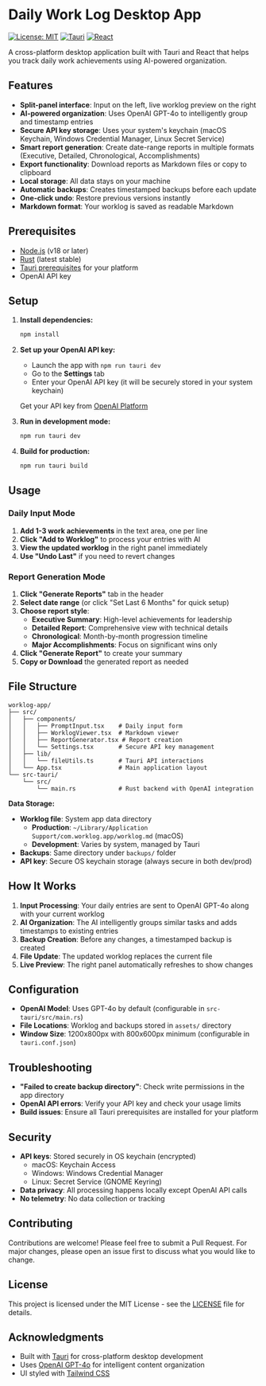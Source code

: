 # Daily Work Log Desktop App

[![License: MIT](https://img.shields.io/badge/License-MIT-yellow.svg)](https://opensource.org/licenses/MIT)
[![Tauri](https://img.shields.io/badge/Tauri-1.6-blue.svg)](https://tauri.app/)
[![React](https://img.shields.io/badge/React-18.2-blue.svg)](https://reactjs.org/)

A cross-platform desktop application built with Tauri and React that helps you track daily work achievements using AI-powered organization.

## Features

- **Split-panel interface**: Input on the left, live worklog preview on the right
- **AI-powered organization**: Uses OpenAI GPT-4o to intelligently group and timestamp entries
- **Secure API key storage**: Uses your system's keychain (macOS Keychain, Windows Credential Manager, Linux Secret Service)
- **Smart report generation**: Create date-range reports in multiple formats (Executive, Detailed, Chronological, Accomplishments)
- **Export functionality**: Download reports as Markdown files or copy to clipboard
- **Local storage**: All data stays on your machine
- **Automatic backups**: Creates timestamped backups before each update
- **One-click undo**: Restore previous versions instantly
- **Markdown format**: Your worklog is saved as readable Markdown

## Prerequisites

- [Node.js](https://nodejs.org/) (v18 or later)
- [Rust](https://rustup.rs/) (latest stable)
- [Tauri prerequisites](https://tauri.app/v1/guides/getting-started/prerequisites) for your platform
- OpenAI API key

## Setup

1. **Install dependencies:**
   ```bash
   npm install
   ```

2. **Set up your OpenAI API key:**
   - Launch the app with `npm run tauri dev`
   - Go to the **Settings** tab
   - Enter your OpenAI API key (it will be securely stored in your system keychain)
   
   Get your API key from [OpenAI Platform](https://platform.openai.com/api-keys)

3. **Run in development mode:**
   ```bash
   npm run tauri dev
   ```

4. **Build for production:**
   ```bash
   npm run tauri build
   ```

## Usage

### Daily Input Mode
1. **Add 1-3 work achievements** in the text area, one per line
2. **Click "Add to Worklog"** to process your entries with AI
3. **View the updated worklog** in the right panel immediately
4. **Use "Undo Last"** if you need to revert changes

### Report Generation Mode
1. **Click "Generate Reports"** tab in the header
2. **Select date range** (or click "Set Last 6 Months" for quick setup)
3. **Choose report style**:
   - **Executive Summary**: High-level achievements for leadership
   - **Detailed Report**: Comprehensive view with technical details
   - **Chronological**: Month-by-month progression timeline
   - **Major Accomplishments**: Focus on significant wins only
4. **Click "Generate Report"** to create your summary
5. **Copy or Download** the generated report as needed

## File Structure

```
worklog-app/
├── src/
│   ├── components/
│   │   ├── PromptInput.tsx    # Daily input form
│   │   ├── WorklogViewer.tsx  # Markdown viewer
│   │   ├── ReportGenerator.tsx # Report creation
│   │   └── Settings.tsx       # Secure API key management
│   ├── lib/
│   │   └── fileUtils.ts       # Tauri API interactions
│   └── App.tsx                # Main application layout
└── src-tauri/
    └── src/
        └── main.rs            # Rust backend with OpenAI integration
```

**Data Storage:**
- **Worklog file**: System app data directory
  - **Production**: `~/Library/Application Support/com.worklog.app/worklog.md` (macOS)
  - **Development**: Varies by system, managed by Tauri
- **Backups**: Same directory under `backups/` folder  
- **API key**: Secure OS keychain storage (always secure in both dev/prod)

## How It Works

1. **Input Processing**: Your daily entries are sent to OpenAI GPT-4o along with your current worklog
2. **AI Organization**: The AI intelligently groups similar tasks and adds timestamps to existing entries
3. **Backup Creation**: Before any changes, a timestamped backup is created
4. **File Update**: The updated worklog replaces the current file
5. **Live Preview**: The right panel automatically refreshes to show changes

## Configuration

- **OpenAI Model**: Uses GPT-4o by default (configurable in `src-tauri/src/main.rs`)
- **File Locations**: Worklog and backups stored in `assets/` directory
- **Window Size**: 1200x800px with 800x600px minimum (configurable in `tauri.conf.json`)

## Troubleshooting

- **"Failed to create backup directory"**: Check write permissions in the app directory
- **OpenAI API errors**: Verify your API key and check your usage limits
- **Build issues**: Ensure all Tauri prerequisites are installed for your platform

## Security

- **API keys**: Stored securely in OS keychain (encrypted)
  - macOS: Keychain Access
  - Windows: Windows Credential Manager  
  - Linux: Secret Service (GNOME Keyring)
- **Data privacy**: All processing happens locally except OpenAI API calls
- **No telemetry**: No data collection or tracking

## Contributing

Contributions are welcome! Please feel free to submit a Pull Request. For major changes, please open an issue first to discuss what you would like to change.

## License

This project is licensed under the MIT License - see the [LICENSE](LICENSE) file for details.

## Acknowledgments

- Built with [Tauri](https://tauri.app/) for cross-platform desktop development
- Uses [OpenAI GPT-4o](https://openai.com/) for intelligent content organization
- UI styled with [Tailwind CSS](https://tailwindcss.com/)